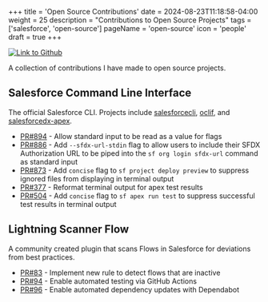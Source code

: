 +++
title = 'Open Source Contributions'
date = 2024-08-23T11:18:58-04:00
weight = 25
description = "Contributions to Open Source Projects"
tags = ['salesforce', 'open-source']
pageName = 'open-source'
icon = 'people'
draft = true
+++

<div style="display: flex; flex-direction: row;">
    <div style="margin-right: 10px;"><a href="https://github.com/k-capehart"><img src="https://img.shields.io/badge/GitHub-100000?style=for-the-badge&logo=github&logoColor=whitef" alt="Link to Github"></a></div>
</div>

A collection of contributions I have made to open source projects.

## Salesforce Command Line Interface
The official Salesforce CLI. Projects include [salesforcecli](https://github.com/salesforcecli), [oclif](https://github.com/oclif), and [salesforcedx-apex](https://github.com/forcedotcom/salesforcedx-apex).

- [PR#894](https://github.com/oclif/core/pull/894) - Allow standard input to be read as a value for flags
- [PR#886](https://github.com/salesforcecli/plugin-auth/pull/886) - Add `--sfdx-url-stdin` flag to allow users to include their SFDX Authorization URL to be piped into the `sf org login sfdx-url` command as standard input
- [PR#873](https://github.com/salesforcecli/plugin-deploy-retrieve/pull/873) - Add `concise` flag to `sf project deploy preview` to suppress ignored files from displaying in terminal output
- [PR#377](https://github.com/forcedotcom/salesforcedx-apex/pull/377) - Reformat terminal output for apex test results
- [PR#504](https://github.com/salesforcecli/plugin-apex/pull/504) - Add `concise` flag to `sf apex run test` to suppress successful test results in terminal output

## Lightning Scanner Flow
A community created plugin that scans Flows in Salesforce for deviations from best practices.

- [PR#83](https://github.com/Lightning-Flow-Scanner/lightning-flow-scanner-core/pull/83) - Implement new rule to detect flows that are inactive
- [PR#94](https://github.com/Lightning-Flow-Scanner/lightning-flow-scanner-sfdx/pull/94) - Enable automated testing via GitHub Actions
- [PR#96](https://github.com/Lightning-Flow-Scanner/lightning-flow-scanner-sfdx/pull/96) - Enable automated dependency updates with Dependabot
